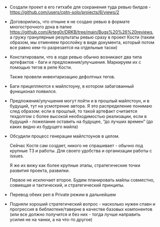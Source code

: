 
- Создали проект в его гитхабе для сохранения туда ревью билдов - https://github.com/users/cptn-solo/projects/6/views/2

  

- Договорились, что отныне я не создаю ревью в формате многострочного дока в папке https://github.com/Arteg0r/DRKB/tree/main/Bugs%20%26%20reviews, а гружу гранулярные результаты ревью сразу в проект Кости (таким образом, мы отменяем прослойку в виде документа, который потом все равно кем-то разрезается на отдельные таски)

  

- Констатировали, что в ходе ревью обычно возникают два типа артефактов - баги и предложения/улучшения. Маркируем их с помощью тегов в репе Кости. 
  
  Также провели инвентаризацию дефолтных тегов.

  

- Баги прицепляются к майлстоуну, в котором забагованный функционал появился. 

  

- Предложения/улучшения могут пойти и в прошлый майлстоун, и в будущий, тут на усмотрение автора. Я это распределение понимаю след образом: если в прошлый, то такой артефакт считается техдолгом с более высокой необходимостью реализации, если в будущий - пожелание оставить на будущее, “до лучших времен” (до каких видно из будущего майла)

  

- Обсудили процесс генерации майлстоунов в целом. 

  Сейчас Костя сам создает, никого не спрашивает - обычно под крупные ТЗ и работы. Для своего удобства и организации работы с issues. 

  Я же их вижу как более крупные этапы, стратегические точки развития проекта, развилки.

  Первое не исключает второе. Будем планировать майлы совместно, совмещая и тактический, и стратегический принципы.

  

- Перевод обеих реп в Private режим в дальнейшем

  

- Подняли хороший стратегический вопрос - насколько нужен спавн и прогрессия в библиотеке/таверне в качестве базовых компонентов (или все должно получится и без них - тогда лучше направить усилия не на чанки, а на что-то другое)